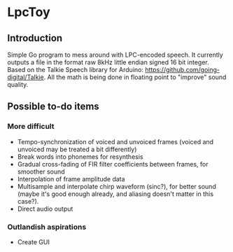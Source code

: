 # LpcToy
## Introduction
Simple Go program to mess around with LPC-encoded speech. It currently outputs a file in the format raw 8kHz little endian signed 16 bit integer.
Based on the Talkie Speech library for Arduino: https://github.com/going-digital/Talkie.
All the math is being done in floating point to "improve" sound quality.
## Possible to-do items
### More difficult
- Tempo-synchronization of voiced and unvoiced frames (voiced and unvoiced may be treated a bit differently)
- Break words into phonemes for resynthesis
- Gradual cross-fading of FIR filter coefficients between frames, for smoother sound
- Interpolation of frame amplitude data
- Multisample and interpolate chirp waveform (sinc?), for better sound (maybe it's good enough already, and aliasing doesn't matter in this case?).
- Direct audio output
### Outlandish aspirations
- Create GUI
